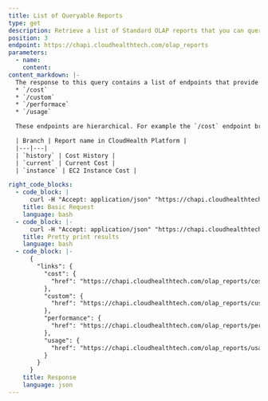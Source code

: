 ```yaml
---
title: List of Queryable Reports
type: get
description: Retrieve a list of Standard OLAP reports that you can query.
position: 3
endpoint: https://chapi.cloudhealthtech.com/olap_reports
parameters:
  - name:
    content:
content_markdown: |-
  The response to this query contains a list of endpoints that provide Standard CloudHealth reports of specific types. The following endpoints are returned.
  * `/cost`
  * `/custom`
  * `/performace`
  * `/usage`

  These endpoints are hierarchical. For example the `/cost` endpoint branches out into specific reports of that type

  | Branch | Report name in CloudHealth Platform |
  |---|---|
  | `history` | Cost History |
  | `current` | Current Cost |
  | `instance` | EC2 Instance Cost |

right_code_blocks:
  - code_block: |
      curl -H "Accept: application/json" "https://chapi.cloudhealthtech.com/olap_reports?api_key=<your_api_key>"
    title: Basic Request
    language: bash
  - code_block: |-
      curl -H "Accept: application/json" "https://chapi.cloudhealthtech.com/olap_reports?api_key=<your_api_key>" | python -m json.tool
    title: Pretty print results
    language: bash
  - code_block: |-
      {
        "links": {
          "cost": {
            "href": "https://chapi.cloudhealthtech.com/olap_reports/cost"
          },
          "custom": {
            "href": "https://chapi.cloudhealthtech.com/olap_reports/custom"
          },
          "performance": {
            "href": "https://chapi.cloudhealthtech.com/olap_reports/performance"
          },
          "usage": {
            "href": "https://chapi.cloudhealthtech.com/olap_reports/usage"
          }
        }
      }
    title: Response
    language: json
---
```

